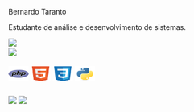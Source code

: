 Bernardo Taranto

Estudante de análise e desenvolvimento de sistemas.

<div>  
  <picture>
    <source 
       srcset="https://github-readme-stats.vercel.app/api?username=BernardoTaranto&show_icons=true&theme=dark"
       media="(prefers-color-scheme: dark)"
    />
    <source
       srcset="https://github-readme-stats.vercel.app/api?username=BernardoTaranto&show_icons=true"
       media="(prefers-color-scheme: light), (prefers-color-scheme: no-preference)"
    />
    <img height="180cm" src="https://github-readme-stats.vercel.app/api?username=BernardoTaranto&show_icons=true" />
  </picture>
</div>

<div>  
  <picture>
    <source 
       srcset="https://github-readme-stats.vercel.app/api/top-langs/?username=BernardoTaranto&show_icons=true&theme=dark"
       media="(prefers-color-scheme: dark)"
    />
    <source
       srcset="https://github-readme-stats.vercel.app/api/top-langs/?username=BernardoTaranto&show_icons=true"
       media="(prefers-color-scheme: light), (prefers-color-scheme: no-preference)"
    />
    <img height="123cm" src="https://github-readme-stats.vercel.app/api/top-langs/?username=BernardoTaranto&show_icons=true" />
  </picture>
</div>

<div style="display: inline_block"><br>
  
  <img align="center" alt="Rafa-HTML" height="30" width="40" src="https://raw.githubusercontent.com/devicons/devicon/master/icons/php/php-original.svg">
  <img align="center" alt="Rafa-HTML" height="30" width="40" src="https://raw.githubusercontent.com/devicons/devicon/master/icons/html5/html5-original.svg">
  <img align="center" alt="Rafa-CSS" height="30" width="40" src="https://raw.githubusercontent.com/devicons/devicon/master/icons/css3/css3-original.svg">
  <img align="center" alt="Rafa-Python" height="30" width="40" src="https://raw.githubusercontent.com/devicons/devicon/master/icons/python/python-original.svg">

</div>

##

<div> 

 <a href = "mailto:bernardotaranto@gmail.com"><img src="https://img.shields.io/badge/-Gmail-%23333?style=for-the-badge&logo=gmail&logoColor=red" target="_blank"></a>
  <a href="https://www.linkedin.com/in/bernardo-taranto" target="_blank"><img src="https://img.shields.io/badge/-LinkedIn-%230077B5?style=for-the-badge&logo=linkedin&logoColor=white" target="_blank"></a> 

</div>
